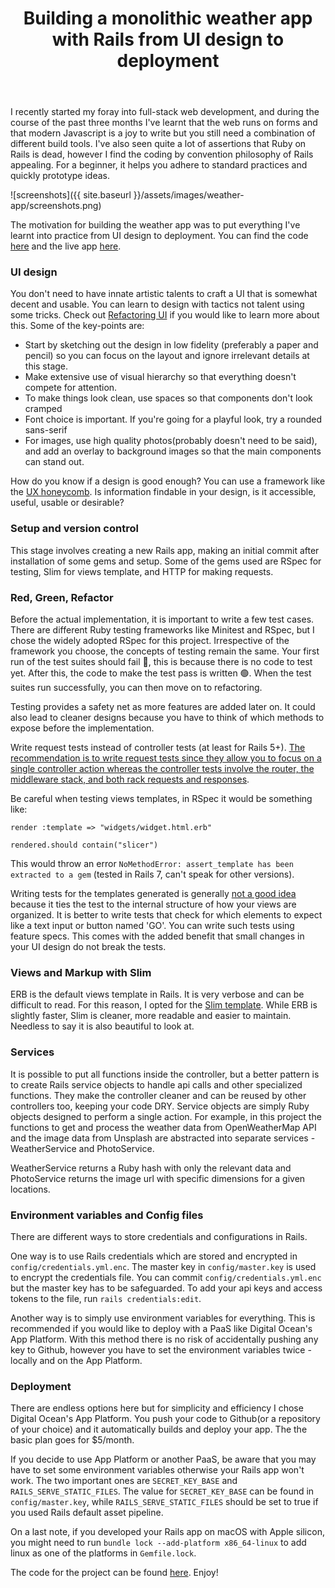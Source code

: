 ﻿---
layout: post
title: Building a monolithic weather app with Rails from UI design to deployment
---

I recently started my foray into full-stack web development, and during the course of the past three months I've learnt that the web runs on forms and that modern Javascript is a joy to write but you still need a combination of different build tools. I've also seen quite a lot of assertions that Ruby on Rails is dead, however I find the coding by convention philosophy of Rails appealing. For a beginner, it helps you adhere to standard practices and quickly prototype ideas. 

![screenshots]({{ site.baseurl }}/assets/images/weather-app/screenshots.png)


The motivation for building the weather app was to put everything I've learnt into practice from UI design to deployment. You can find the code [here](https://github.com/oluvvafemi/weather-app) and the live app [here](https://weather.chrisadebiyi.com/).

### UI design
You don't need to have innate artistic talents to craft a UI that is somewhat decent and usable. You can learn to design with tactics not talent using some tricks. Check out [Refactoring UI](https://www.refactoringui.com/) if you would like to learn more about this. 
Some of the key-points are:
- Start by sketching out the design in low fidelity (preferably a paper and pencil) so you can focus on the layout and ignore irrelevant details at this stage.
- Make extensive use of visual hierarchy so that everything doesn't compete for attention.
- To make things look clean, use spaces so that components don't look cramped
- Font choice is important. If you're going for a playful look, try a rounded sans-serif
- For images, use high quality photos(probably doesn't need to be said), and add an overlay to background images so that the main components can stand out.
			  
How do you know if a design is good enough? You can use a framework like the [UX honeycomb](https://semanticstudios.com/user_experience_design/). Is information findable in your design, is it accessible, useful, usable or desirable? 

### Setup and version control
This stage involves creating a new Rails app, making an initial commit after  installation of some gems and setup. Some of the gems used are RSpec for testing, Slim for views template, and HTTP for making requests.

### Red, Green, Refactor
Before the actual implementation, it is important to write a few test cases. There are different Ruby testing frameworks like Minitest and RSpec, but I chose the widely adopted RSpec for this project. Irrespective of the framework you choose, the concepts of testing remain the same. Your first run of the test suites should fail 🔴, this is because there is no code to test yet.  After this, the code to make the test pass is written 🟢. When the test suites run successfully, you can then move on to refactoring.  

Testing provides a safety net as more features are added later on. It could also lead to cleaner designs because you have to think of which methods to expose before the implementation.

Write request tests instead of controller tests (at least for Rails 5+). [The recommendation is to write request tests since they allow you to focus on a single controller action whereas the controller tests involve the router, the middleware stack, and both rack requests and responses](https://stackoverflow.com/a/46500842).

Be careful when testing views templates, in RSpec it would be something like:
```
render :template => "widgets/widget.html.erb"

rendered.should contain("slicer")
```
This would throw an error `NoMethodError: assert_template has been extracted to a gem` (tested in Rails 7, can't speak for other versions). 

Writing tests for the templates generated is generally [not a good idea](https://github.com/rails/rails/issues/18950#issue-57746192) because it ties the test to the internal structure of how your views are organized. It is better to write tests that check for which elements to expect like a text input or button named 'GO'. You can write such tests using feature specs. This comes with the added benefit that small changes in your UI design do not break the tests.

### Views and Markup with Slim
ERB is the default views template in Rails. It is very verbose and can be difficult to read. For this reason, I opted for the [Slim template](https://github.com/slim-template/slim-rails). While ERB is slightly faster, Slim is cleaner, more readable and easier to maintain. Needless to say it is also beautiful to look at.

### Services
It is possible to put all functions inside the controller, but a better pattern is to create Rails service objects to handle api calls and other specialized functions. They make the controller cleaner and can be reused by other controllers too, keeping your code DRY. Service objects are simply Ruby objects designed to perform a single action. For example, in this project the functions to get and process the weather data from OpenWeatherMap API and the image data from Unsplash are abstracted into separate services - WeatherService and PhotoService. 

WeatherService returns a Ruby hash with only the relevant data and PhotoService returns the image url with specific dimensions for a given locations.

### Environment variables and Config files
There are different ways to store credentials and configurations in Rails. 

One way is to use Rails credentials which are stored and encrypted in `config/credentials.yml.enc`. The master key in `config/master.key` is used to encrypt the credentials file. You can commit `config/credentials.yml.enc` but the master key has to be safeguarded. To add your api keys and access tokens to the file, run `rails credentials:edit`.

Another way is to simply use environment variables for everything. This is recommended if you would like to deploy with a PaaS like Digital Ocean's App Platform. With this method there is no risk of accidentally pushing any key to Github, however you have to set the environment variables twice - locally and on the App Platform. 

### Deployment
There are endless options here but for simplicity and efficiency I chose Digital Ocean's App Platform. You push your code to Github(or a repository of your choice) and it automatically builds and deploy your app. The the basic plan goes for $5/month. 

If you decide to use App Platform or another PaaS, be aware that you may have to set some environment variables otherwise your Rails app won't work. The two important ones are `SECRET_KEY_BASE` and `RAILS_SERVE_STATIC_FILES`.  The value for `SECRET_KEY_BASE` can be found in `config/master.key`, while `RAILS_SERVE_STATIC_FILES` should be set to true if you used Rails default asset pipeline.

On a last note, if you developed your Rails app on macOS with Apple silicon, you might need to run `bundle lock --add-platform x86_64-linux` to add linux as one of the platforms in `Gemfile.lock`.

The code for the project can be found [here](https://github.com/oluvvafemi/weather-app). Enjoy!
